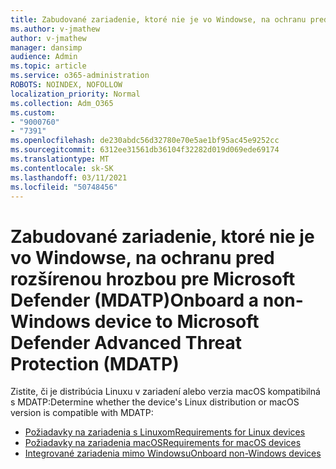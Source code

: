 ```yaml
---
title: Zabudované zariadenie, ktoré nie je vo Windowse, na ochranu pred rozšírenou hrozbou pre Microsoft Defender (MDATP)
ms.author: v-jmathew
author: v-jmathew
manager: dansimp
audience: Admin
ms.topic: article
ms.service: o365-administration
ROBOTS: NOINDEX, NOFOLLOW
localization_priority: Normal
ms.collection: Adm_O365
ms.custom:
- "9000760"
- "7391"
ms.openlocfilehash: de230abdc56d32780e70e5ae1bf95ac45e9252cc
ms.sourcegitcommit: 6312ee31561db36104f32282d019d069ede69174
ms.translationtype: MT
ms.contentlocale: sk-SK
ms.lasthandoff: 03/11/2021
ms.locfileid: "50748456"
---
```

# <a name="onboard-a-non-windows-device-to-microsoft-defender-advanced-threat-protection-mdatp"></a><span data-ttu-id="4c703-102">Zabudované zariadenie, ktoré nie je vo Windowse, na ochranu pred rozšírenou hrozbou pre Microsoft Defender (MDATP)</span><span class="sxs-lookup"><span data-stu-id="4c703-102">Onboard a non-Windows device to Microsoft Defender Advanced Threat Protection (MDATP)</span></span>

<span data-ttu-id="4c703-103">Zistite, či je distribúcia Linuxu v zariadení alebo verzia macOS kompatibilná s MDATP:</span><span class="sxs-lookup"><span data-stu-id="4c703-103">Determine whether the device's Linux distribution or macOS version is compatible with MDATP:</span></span>

- [<span data-ttu-id="4c703-104">Požiadavky na zariadenia s Linuxom</span><span class="sxs-lookup"><span data-stu-id="4c703-104">Requirements for Linux devices</span></span>](https://go.microsoft.com/fwlink/?linkid=2143462)
- [<span data-ttu-id="4c703-105">Požiadavky na zariadenia macOS</span><span class="sxs-lookup"><span data-stu-id="4c703-105">Requirements for macOS devices</span></span>](https://go.microsoft.com/fwlink/?linkid=2143461)
- [<span data-ttu-id="4c703-106">Integrované zariadenia mimo Windowsu</span><span class="sxs-lookup"><span data-stu-id="4c703-106">Onboard non-Windows devices</span></span>](https://go.microsoft.com/fwlink/?linkid=2143628)
